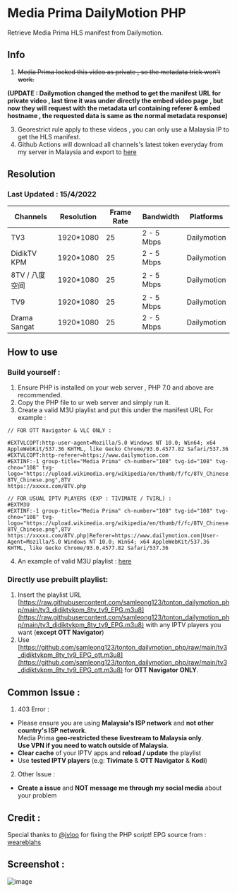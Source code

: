 # Media Prima DailyMotion PHP
Retrieve Media Prima HLS manifest from Dailymotion.

## Info

1. ~~Media Prima locked this video as private , so the metadata trick won't work.~~

**(UPDATE : Dailymotion changed the method to get the manifest URL for private video , last time it was under directly the embed video page , but now they will request with the metadata url containing referer & embed hostname , the requested data is same as the normal metadata response)**

3. Georestrict rule apply to these videos , you can only use a Malaysia IP to get the HLS manifest.
4. Github Actions will download all channels's latest token everyday from my server in Malaysia and export to [here](https://raw.githubusercontent.com/samleong123/tonton_dailymotion_php/main/tv3_didiktvkpm_8tv_tv9_EPG.m3u8)

## Resolution 
### Last Updated : 15/4/2022

| Channels       | Resolution | Frame Rate | Bandwidth  | Platforms   |
|----------------|------------|------------|------------|-------------|
| TV3            | 1920*1080  | 25         | 2 - 5 Mbps | Dailymotion |
| DidikTV KPM    | 1920*1080  | 25         | 2 - 5 Mbps | Dailymotion |
| 8TV / 八度空间 | 1920*1080  | 25         | 2 - 5 Mbps | Dailymotion |
| TV9            | 1920*1080  | 25         | 2 - 5 Mbps | Dailymotion |
| Drama Sangat   | 1920*1080  | 25         | 2 - 5 Mbps | Dailymotion |

## How to use

### Build yourself :
1. Ensure PHP is installed on your web server , PHP 7.0 and above are recommended.
2. Copy the PHP file to ur web server and simply run it.
3. Create a valid M3U playlist and put this under the manifest URL
For example :
```
// FOR OTT Navigator & VLC ONLY : 

#EXTVLCOPT:http-user-agent=Mozilla/5.0 Windows NT 10.0; Win64; x64 AppleWebKit/537.36 KHTML, like Gecko Chrome/93.0.4577.82 Safari/537.36
#EXTVLCOPT:http-referer=https://www.dailymotion.com
#EXTINF:-1 group-title="Media Prima" ch-number="108" tvg-id="108" tvg-chno="108" tvg-logo="https://upload.wikimedia.org/wikipedia/en/thumb/f/fc/8TV_Chinese.png/220px-8TV_Chinese.png",8TV
https://xxxxx.com/8TV.php

// FOR USUAL IPTV PLAYERS (EXP : TIVIMATE / TVIRL) :
#EXTM3U
#EXTINF:-1 group-title="Media Prima" ch-number="108" tvg-id="108" tvg-chno="108" tvg-logo="https://upload.wikimedia.org/wikipedia/en/thumb/f/fc/8TV_Chinese.png/220px-8TV_Chinese.png",8TV
https://xxxxx.com/8TV.php|Referer=https://www.dailymotion.com|User-Agent=Mozilla/5.0 Windows NT 10.0; Win64; x64 AppleWebKit/537.36 KHTML, like Gecko Chrome/93.0.4577.82 Safari/537.36
```
4. An example of valid M3U playlist : [here](https://github.com/samleong123/tonton_dailymotion_php/blob/main/tv3_didiktvkpm_8tv_tv9_EPG.m3u8)

### Directly use prebuilt playlist: 
1. Insert the playlist URL [https://raw.githubusercontent.com/samleong123/tonton_dailymotion_php/main/tv3_didiktvkpm_8tv_tv9_EPG.m3u8](https://raw.githubusercontent.com/samleong123/tonton_dailymotion_php/main/tv3_didiktvkpm_8tv_tv9_EPG.m3u8) with any IPTV players you want (**except OTT Navigator**)
2. Use [https://github.com/samleong123/tonton_dailymotion_php/raw/main/tv3_didiktvkpm_8tv_tv9_EPG_ott.m3u8](https://github.com/samleong123/tonton_dailymotion_php/raw/main/tv3_didiktvkpm_8tv_tv9_EPG_ott.m3u8) for **OTT Navigator ONLY**.


## Common Issue :
1. 403 Error :
- Please ensure you are using **Malaysia's ISP network** and **not other country's ISP network**. <br> Media Prima **geo-restricted these livestream to Malaysia only**. <br> **Use VPN if you need to watch outside of Malaysia**.
- **Clear cache** of your IPTV apps and **reload / update** the playlist 
- Use **tested IPTV players** (e.g: **Tivimate** & **OTT Navigator** & **Kodi**)

2. Other Issue :
- **Create a issue** and **NOT message me through my social media** about your problem

## Credit :
Special thanks to [@jvloo](https://github.com/jvloo) for fixing the PHP script!
EPG source from : [weareblahs](https://github.com/weareblahs/epg)

## Screenshot :
![image](https://user-images.githubusercontent.com/58818070/163546968-dcb6c5b8-1823-4388-90ab-55ef9c9dec34.png)

